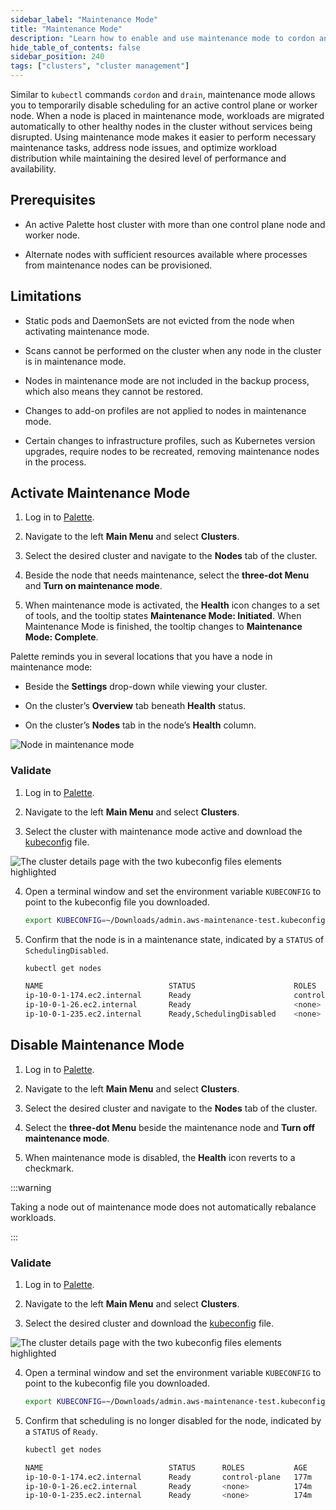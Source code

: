 ```yaml
---
sidebar_label: "Maintenance Mode"
title: "Maintenance Mode"
description: "Learn how to enable and use maintenance mode to cordon and drain nodes."
hide_table_of_contents: false
sidebar_position: 240
tags: ["clusters", "cluster management"]
---
```


Similar to `kubectl` commands `cordon` and `drain`, maintenance mode allows you to temporarily disable scheduling for an
active control plane or worker node. When a node is placed in maintenance mode, workloads are migrated automatically to
other healthy nodes in the cluster without services being disrupted. Using maintenance mode makes it easier to perform
necessary maintenance tasks, address node issues, and optimize workload distribution while maintaining the desired level
of performance and availability.

## Prerequisites

- An active Palette host cluster with more than one control plane node and worker node.

- Alternate nodes with sufficient resources available where processes from maintenance nodes can be provisioned.

## Limitations

<!-- prettier-ignore -->
- Static pods and DaemonSets are not evicted from the node when activating maintenance mode.

- Scans cannot be performed on the cluster when any node in the cluster is in maintenance mode.
  
- Nodes in maintenance mode are not included in the backup process, which also means they cannot be restored.

- Changes to add-on profiles are not applied to nodes in maintenance mode.

- Certain changes to infrastructure profiles, such as Kubernetes version upgrades, require nodes to be recreated,
  removing maintenance nodes in the process.

## Activate Maintenance Mode

<!-- prettier-ignore -->
1. Log in to [Palette](https://console.spectrocloud.com).
   
2. Navigate to the left **Main Menu** and select **Clusters**.
   
3. Select the desired cluster and navigate to the **Nodes** tab of the cluster.
   
4. Beside the node that needs maintenance, select the **three-dot Menu** and **Turn on maintenance mode**.
   
5. When maintenance mode is activated, the **Health** icon changes to a set of tools, and the tooltip states
   **Maintenance Mode: Initiated**. When Maintenance Mode is finished, the tooltip changes to **Maintenance Mode:
   Complete**.

Palette reminds you in several locations that you have a node in maintenance mode:

- Beside the **Settings** drop-down while viewing your cluster.

- On the cluster’s **Overview** tab beneath **Health** status.

- On the cluster’s **Nodes** tab in the node’s **Health** column.

![Node in maintenance mode](/clusters_cluster-management_maintenance_mode.webp)

### Validate

1. Log in to [Palette](https://console.spectrocloud.com).

2. Navigate to the left **Main Menu** and select **Clusters**.

3. Select the cluster with maintenance mode active and download the [kubeconfig](./palette-webctl.md) file.

![The cluster details page with the two kubeconfig files elements highlighted](/clusters_cluster--management_kubeconfig_cluster-details-kubeconfig-files.webp)

4. Open a terminal window and set the environment variable `KUBECONFIG` to point to the kubeconfig file you downloaded.

   ```bash
   export KUBECONFIG=~/Downloads/admin.aws-maintenance-test.kubeconfig
   ```

5. Confirm that the node is in a maintenance state, indicated by a `STATUS` of `SchedulingDisabled`.

   ```bash
   kubectl get nodes
   ```

   ```bash hideClipboard {4}
   NAME                            STATUS                      ROLES           AGE     VERSION
   ip-10-0-1-174.ec2.internal      Ready                       control-plane   177m    v1.30.6
   ip-10-0-1-26.ec2.internal       Ready                       <none>          174m    v1.30.6
   ip-10-0-1-235.ec2.internal      Ready,SchedulingDisabled    <none>          174m    v1.30.6
   ```

## Disable Maintenance Mode

<!-- prettier-ignore -->
1. Log in to [Palette](https://console.spectrocloud.com).
   
2. Navigate to the left **Main Menu** and select **Clusters**.
   
3. Select the desired cluster and navigate to the **Nodes** tab of the cluster.
   
4. Select the **three-dot Menu** beside the maintenance node and **Turn off maintenance mode**.

5. When maintenance mode is disabled, the **Health** icon reverts to a checkmark.

:::warning

Taking a node out of maintenance mode does not automatically rebalance workloads.

:::

### Validate

1. Log in to [Palette](https://console.spectrocloud.com).

2. Navigate to the left **Main Menu** and select **Clusters**.

3. Select the desired cluster and download the [kubeconfig](./palette-webctl.md) file.

![The cluster details page with the two kubeconfig files elements highlighted](/clusters_cluster--management_kubeconfig_cluster-details-kubeconfig-files.webp)

4. Open a terminal window and set the environment variable `KUBECONFIG` to point to the kubeconfig file you downloaded.

   ```bash
   export KUBECONFIG=~/Downloads/admin.aws-maintenance-test.kubeconfig
   ```

5. Confirm that scheduling is no longer disabled for the node, indicated by a `STATUS` of `Ready`.

   ```bash
   kubectl get nodes
   ```

   ```bash hideClipboard
   NAME                            STATUS      ROLES           AGE     VERSION
   ip-10-0-1-174.ec2.internal      Ready       control-plane   177m    v1.30.6
   ip-10-0-1-26.ec2.internal       Ready       <none>          174m    v1.30.6
   ip-10-0-1-235.ec2.internal      Ready       <none>          174m    v1.30.6
   ```

